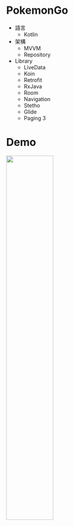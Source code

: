# PokemonGo
* 語言
  * Kotlin
* 架構
  * MVVM
  * Repository
* Library
  * LiveData
  * Koin
  * Retrofit
  * RxJava
  * Room
  * Navigation
  * Stetho
  * Glide
  * Paging 3
# Demo
<p>  
  <code><img width="50%" src="https://github.com/BaiChuanWang2/PokemonGo/blob/main/demo.png"></code>
</p>

